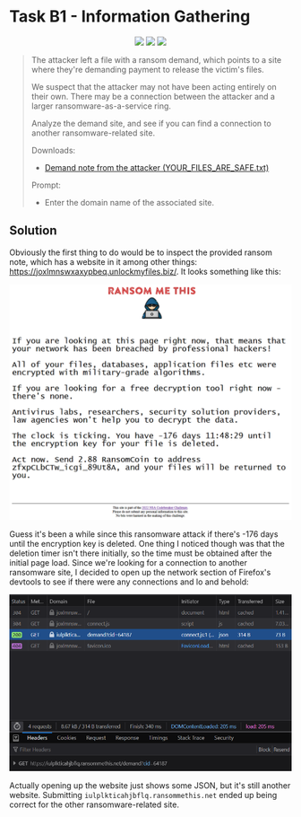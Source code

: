# Task B1 - Information Gathering

<p align="center">
<img src="https://img.shields.io/badge/categories-Reverse%20Engineering%2C%20Web%20Analysis-informational">
<img src="https://img.shields.io/badge/points-10-success">
<img src="https://img.shields.io/badge/tools-Firefox%20devtools-blueviolet">
</p>

> The attacker left a file with a ransom demand, which points to a site where they're demanding payment to release the victim's files.
>
> We suspect that the attacker may not have been acting entirely on their own. There may be a connection between the attacker and a larger ransomware-as-a-service ring.
>
> Analyze the demand site, and see if you can find a connection to another ransomware-related site.
>
> Downloads:
>
> - [Demand note from the attacker (YOUR_FILES_ARE_SAFE.txt)](./provided/YOUR_FILES_ARE_SAFE.txt)
>
> Prompt:
>
> - Enter the domain name of the associated site.

## Solution

Obviously the first thing to do would be to inspect the provided ransom note, which has a website in it among other things: https://joxlmnswxaxypbeq.unlockmyfiles.biz/. It looks something like this:

<div align="center">
    <img src="./img/initial%20ransom%20website.png" alt="Ransom demand website screenshot">
</div>

Guess it's been a while since this ransomware attack if there's -176 days until the encryption key is deleted. One thing I noticed though was that the deletion timer isn't there initially, so the time must be obtained after the initial page load. Since we're looking for a connection to another ransomware site, I decided to open up the network section of Firefox's devtools to see if there were any connections and lo and behold:

<div align="center">
    <img src="./img/Firefox%20devtools%20with%20connection%20to%20other%20website.png" alt="Firefox DevTools open showing connection to another website">
</div>

Actually opening up the website just shows some JSON, but it's still another website. Submitting `iulplkticahjbflq.ransommethis.net` ended up being correct for the other ransomware-related site.
